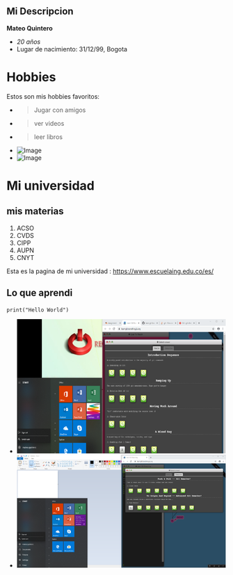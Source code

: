 ## Mi Descripcion
**Mateo Quintero**
- _20 años_
- Lugar de nacimiento:  31/12/99, Bogota
# Hobbies
Estos son mis hobbies favoritos:
- > Jugar con amigos 
- > ver videos
- >leer libros
- ![Image](https://static.rfstat.com/bloggers_folders/user_2540376/my_media/aab8b888-e24f-43af-83db-cc4cd88de9b3.jpeg)
- ![Image](https://www.infobae.com/new-resizer/QoUyggNN67pHuPBpJOSi_-ToJ3w=/750x0/filters:quality(100)/arc-anglerfish-arc2-prod-infobae.s3.amazonaws.com/public/3M3Q5I42BJCC3GJG75NEQXMJBY.jpg)
# Mi universidad
## **mis materias**


 1. ACSO
 2. CVDS
 3. CIPP
 4. AUPN
 5. CNYT

Esta es la pagina de mi universidad :
<https://www.escuelaing.edu.co/es/>

## Lo que aprendi

```
print("Hello World")
```

 
- ![Image](https://github.com/Mateo991231/lab01/blob/master/Quintero/Sources/Picture1.png)
- ![Image](https://github.com/Mateo991231/lab01/blob/master/Quintero/Sources/Picture3.png)
